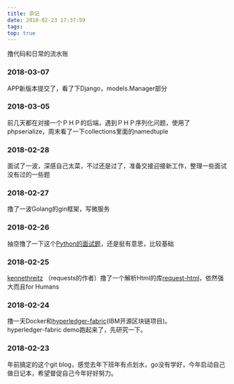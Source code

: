 ```yaml
---
title: 杂记
date: 2018-02-23 17:37:59
tags:
top: true
---
```


撸代码和日常的流水账 


### 2018-03-07
APP新版本提交了，看了下Django，models.Manager部分

### 2018-03-05
前几天都在对接一个ＰＨＰ的后端，遇到ＰＨＰ序列化问题，使用了phpserialize，周末看了一下collections里面的namedtuple

### 2018-02-28
面试了一波，深感自己太菜，不过还是过了，准备交接迎接新工作，整理一些面试没有过的一些题

### 2018-02-27
撸了一波Golang的gin框架，写微服务

### 2018-02-26
抽空撸了一下这个[Python的面试题](http://www.techbeamers.com/python-interview-questions-programmers)，还是挺有意思，比较基础

### 2018-02-25
[kennethreitz](https://www.zhihu.com/question/29402360/answer/54463791) （requests的作者）撸了一个解析Html的库[request-html](https://github.com/kennethreitz/requests-html)，依然强大而且for Humans

### 2018-02-24
撸一天Docker和[hyperledger-fabric](https://github.com/hyperledger/fabric)(IBM开源区块链项目)。  
hyperledger-fabric demo跑起来了，先研究一下。

### 2018-02-23
年前搞定的这个git blog，感觉去年下班年有点划水，go没有学好，今年启动自己做日记本，希望督促自己今年好好努力。